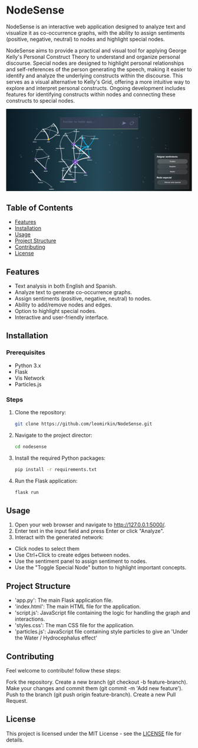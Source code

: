 # NodeSense

NodeSense is an interactive web application designed to analyze text and visualize it as co-occurrence graphs, with the ability to assign sentiments (positive, negative, neutral) to nodes and highlight special nodes.

NodeSense aims to provide a practical and visual tool for applying George Kelly's Personal Construct Theory to understand and organize personal discourse. Special nodes are designed to highlight personal relationships and self-references of the person generating the speech, making it easier to identify and analyze the underlying constructs within the discourse. This serves as a visual alternative to Kelly's Grid, offering a more intuitive way to explore and interpret personal constructs. Ongoing development includes features for identifying constructs within nodes and connecting these constructs to special nodes.

![Screenshot](images/screen.png)

## Table of Contents

- [Features](#features)
- [Installation](#installation)
- [Usage](#usage)
- [Project Structure](#project-structure)
- [Contributing](#contributing)
- [License](#license)

## Features

- Text analysis in both English and Spanish.
- Analyze text to generate co-occurrence graphs.
- Assign sentiments (positive, negative, neutral) to nodes.
- Ability to add/remove nodes and edges.
- Option to highlight special nodes.
- Interactive and user-friendly interface.

## Installation

### Prerequisites

- Python 3.x
- Flask
- Vis Network
- Particles.js

### Steps

1. Clone the repository:
   ```bash
   git clone https://github.com/leomirkin/NodeSense.git
2. Navigate to the project director:
   ```bash
   cd nodesense
3. Install the required Python packages:
   ```bash
   pip install -r requirements.txt
4. Run the Flask application:
   ```bash
   flask run

## Usage 

1. Open your web browser and navigate to http://127.0.0.1:5000/.
2. Enter text in the input field and press Enter or click "Analyze".
3. Interact with the generated network:
- Click nodes to select them
- Use Ctrl+Click to create edges between nodes.
- Use the sentiment panel to assign sentiment to nodes.
- Use the "Toggle Special Node" button to highlight important concepts.

## Project Structure
- 'app.py': The main Flask application file.
- 'index.html': The main HTML file for the application.
- 'script.js': JavaScript file containing the logic for handling the graph and interactions.
- 'styles.css': The man CSS file for the application.
- 'particles.js': JavaScript file containing style particles to give an 'Under the Water / Hydrocephalus effect'

## Contributing
Feel welcome to contribute! follow these steps:

Fork the repository.
Create a new branch (git checkout -b feature-branch).
Make your changes and commit them (git commit -m 'Add new feature').
Push to the branch (git push origin feature-branch).
Create a new Pull Request.

## License
This project is licensed under the MIT License - see the [LICENSE](#/LICENSE) file for details.
